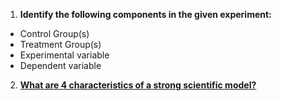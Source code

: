 1. **Identify the following components in the given experiment:**

- Control Group(s)
- Treatment Group(s)
- Experimental variable
- Dependent variable

2. **[What are 4 characteristics of a strong scientific model?](../Class1/Class1Notes.md#What-makes-good-science)**
